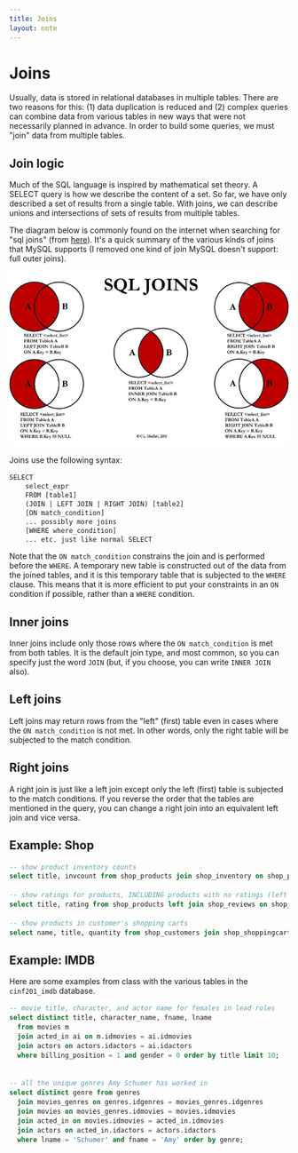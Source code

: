 ```yaml
---
title: Joins
layout: note
---
```


# Joins

Usually, data is stored in relational databases in multiple tables. There are two reasons for this: (1) data duplication is reduced and (2) complex queries can combine data from various tables in new ways that were not necessarily planned in advance. In order to build some queries, we must "join" data from multiple tables.

## Join logic

Much of the SQL language is inspired by mathematical set theory. A SELECT query is how we describe the content of a set. So far, we have only described a set of results from a single table. With joins, we can describe unions and intersections of sets of results from multiple tables.

The diagram below is commonly found on the internet when searching for "sql joins" (from [here](http://www.codeproject.com/Articles/33052/Visual-Representation-of-SQL-Joins)). It's a quick summary of the various kinds of joins that MySQL supports (I removed one kind of join MySQL doesn't support: full outer joins).

![SQL Joins](/images/joins.jpg)

Joins use the following syntax:

~~~
SELECT
    select_expr
    FROM [table1]
    (JOIN | LEFT JOIN | RIGHT JOIN) [table2]
    [ON match_condition]
    ... possibly more joins
    [WHERE where_condition]
    ... etc. just like normal SELECT
~~~

Note that the `ON match_condition` constrains the join and is performed before the `WHERE`. A temporary new table is constructed out of the data from the joined tables, and it is this temporary table that is subjected to the `WHERE` clause. This means that it is more efficient to put your constraints in an `ON` condition if possible, rather than a `WHERE` condition.

## Inner joins

Inner joins include only those rows where the `ON match_condition` is met from both tables. It is the default join type, and most common, so you can specify just the word `JOIN` (but, if you choose, you can write `INNER JOIN` also).

## Left joins

Left joins may return rows from the "left" (first) table even in cases where the `ON match_condition` is not met. In other words, only the right table will be subjected to the match condition.

## Right joins

A right join is just like a left join except only the left (first) table is subjected to the match conditions. If you reverse the order that the tables are mentioned in the query, you can change a right join into an equivalent left join and vice versa.

## Example: Shop

``` sql
-- show product inventory counts
select title, invcount from shop_products join shop_inventory on shop_products.id = shop_inventory.product_id;

-- show ratings for products, INCLUDING products with no ratings (left join; or right join if you switch the table order)
select title, rating from shop_products left join shop_reviews on shop_reviews.product_id = shop_products.id;

-- show products in customer's shopping carts
select name, title, quantity from shop_customers join shop_shoppingcart on shop_shoppingcart.customer_id = shop_customers.id join shop_products on shop_products.id = shop_shoppingcart.product_id;
```

## Example: IMDB

Here are some examples from class with the various tables in the `cinf201_imdb` database.

``` sql
-- movie title, character, and actor name for females in lead roles
select distinct title, character_name, fname, lname
  from movies m
  join acted_in ai on m.idmovies = ai.idmovies
  join actors on actors.idactors = ai.idactors
  where billing_position = 1 and gender = 0 order by title limit 10;


-- all the unique genres Amy Schumer has worked in
select distinct genre from genres
  join movies_genres on genres.idgenres = movies_genres.idgenres
  join movies on movies_genres.idmovies = movies.idmovies
  join acted_in on movies.idmovies = acted_in.idmovies
  join actors on acted_in.idactors = actors.idactors
  where lname = 'Schumer' and fname = 'Amy' order by genre;
```

